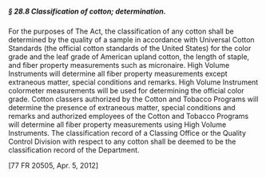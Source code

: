 ##### § 28.8 Classification of cotton; determination. #####

For the purposes of The Act, the classification of any cotton shall be determined by the quality of a sample in accordance with Universal Cotton Standards (the official cotton standards of the United States) for the color grade and the leaf grade of American upland cotton, the length of staple, and fiber property measurements such as micronaire. High Volume Instruments will determine all fiber property measurements except extraneous matter, special conditions and remarks. High Volume Instrument colormeter measurements will be used for determining the official color grade. Cotton classers authorized by the Cotton and Tobacco Programs will determine the presence of extraneous matter, special conditions and remarks and authorized employees of the Cotton and Tobacco Programs will determine all fiber property measurements using High Volume Instruments. The classification record of a Classing Office or the Quality Control Division with respect to any cotton shall be deemed to be the classification record of the Department.

[77 FR 20505, Apr. 5, 2012]